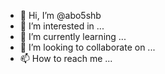- 👋 Hi, I’m @abo5shb
- 👀 I’m interested in ...
- 🌱 I’m currently learning ...
- 💞️ I’m looking to collaborate on ...
- 📫 How to reach me ...

<!---
abo5shb/abo5shb is a ✨ special ✨ repository because its `README.md` (this file) appears on your GitHub profile.
You can click the Preview link to take a look at your changes.
--->
